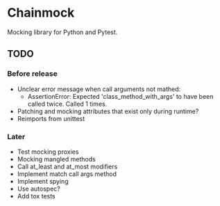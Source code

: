 # Chainmock

Mocking library for Python and Pytest.

## TODO

### Before release

- Unclear error message when call arguments not mathed:
  - AssertionError: Expected 'class_method_with_args' to have been called twice. Called 1 times.
- Patching and mocking attributes that exist only during runtime?
- Reimports from unittest

### Later

- Test mocking proxies
- Mocking mangled methods
- Call at_least and at_most modifiers
- Implement match call args method
- Implement spying
- Use autospec?
- Add tox tests
